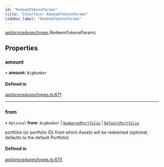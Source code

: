 ```yaml
---
id: "RedeemTokensParams"
title: "Interface: RedeemTokensParams"
sidebar_label: "RedeemTokensParams"
---
```


[api/procedures/types](../../../../../modules/API/Procedures/Types/Types.md).RedeemTokensParams

## Properties

### amount

• **amount**: `BigNumber`

#### Defined in

[api/procedures/types.ts:671](https://github.com/PolymeshAssociation/polymesh-sdk/blob/720afb69c/src/api/procedures/types.ts#L671)

___

### from

• `Optional` **from**: `BigNumber` \| [`NumberedPortfolio`](../../../../../classes/API/Entities/NumberedPortfolio/NumberedPortfolio.md) \| [`DefaultPortfolio`](../../../../../classes/API/Entities/DefaultPortfolio/DefaultPortfolio.md)

portfolio (or portfolio ID) from which Assets will be redeemed (optional, defaults to the default Portfolio)

#### Defined in

[api/procedures/types.ts:675](https://github.com/PolymeshAssociation/polymesh-sdk/blob/720afb69c/src/api/procedures/types.ts#L675)
